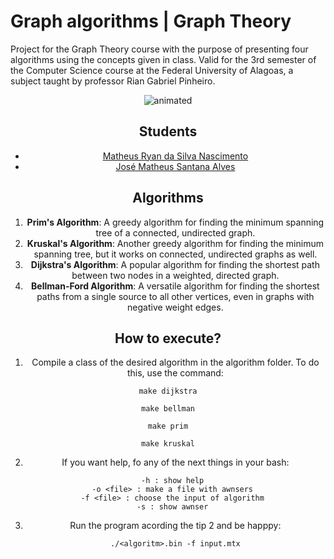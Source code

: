 # Graph algorithms | Graph Theory 
Project for the Graph Theory course with the purpose of presenting four algorithms using the concepts given in class. Valid for the 3rd semester of the Computer Science course at the Federal University of Alagoas, a subject taught by professor Rian Gabriel Pinheiro.
<p align="center">
  <img src="https://user-images.githubusercontent.com/91018438/204195385-acc6fcd4-05a7-4f25-87d1-cb7d5cc5c852.png" alt="animated" />
</p>

<center>

## Students
  - [Matheus Ryan da Silva Nascimento](https://github.com/TETEURYAN)
  - [José Matheus Santana Alves](https://github.com/Mytheus)
  
## Algorithms

1. **Prim's Algorithm**: A greedy algorithm for finding the minimum spanning tree of a connected, undirected graph.
2. **Kruskal's Algorithm**: Another greedy algorithm for finding the minimum spanning tree, but it works on connected, undirected graphs as well.
3. **Dijkstra's Algorithm**: A popular algorithm for finding the shortest path between two nodes in a weighted, directed graph.
4. **Bellman-Ford Algorithm**: A versatile algorithm for finding the shortest paths from a single source to all other vertices, even in graphs with negative weight edges.

## How to execute?

1. Compile a class of the desired algorithm in the algorithm folder. To do this, use the command:


  ```make dijkstra```
  
  ```make bellman```
  
  ```make prim```
  
  ```make kruskal```

  2. If you want help, fo any of the next things in your bash:

```
  -h : show help
  -o <file> : make a file with awnsers
  -f <file> : choose the input of algorithm
  -s : show awnser
```

3. Run the program acording the tip 2 and be happpy:

    ```./<algoritm>.bin -f input.mtx```

   
